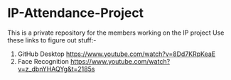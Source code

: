 # IP-Attendance-Project
This is a private repository for the members working on the IP project 
Use these links to figure out stuff:-

1. GitHub Desktop https://www.youtube.com/watch?v=8Dd7KRpKeaE
2. Face Recognition https://www.youtube.com/watch?v=z_dbnYHAQYg&t=2185s
